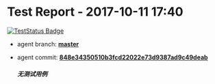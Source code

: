 # Test Report - 2017-10-11 17:40

[![TestStatus Badge](https://img.shields.io/badge/test--status-passing-brightgreen.svg)]()

- agent branch: **[master](https://github.com/wu-sheng/sky-walking/tree/master)**
- agent commit: **[848e34350510b3fcd22022e73d9387ad9c49deab](https://github.com/wu-sheng/sky-walking/commit/848e34350510b3fcd22022e73d9387ad9c49deab)**

  <h5>无测试用例</h5>
